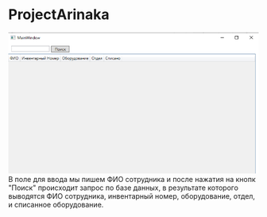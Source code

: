 # ProjectArinaka
![Screnshot](https://github.com/sanklss/ProjectArinaka/blob/master/123.png)
В поле для ввода мы пишем ФИО сотрудника и после нажатия на кнопк "Поиск" происходит запрос по базе данных, в результате которого выводятся ФИО сотрудника, инвентарный номер, оборудование, отдел, и списанное оборудование.
